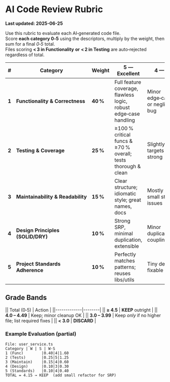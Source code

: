
# AI Code Review Rubric

**Last updated: 2025-06-25**

Use this rubric to evaluate each AI‑generated code file.  
Score **each category 0‑5** using the descriptors, multiply by the weight, then sum for a final _0‑5_ total.  
Files scoring **< 3 in Functionality** **or** **< 2 in Testing** are auto‑rejected regardless of total.

| # | Category | Weight | 5 — Excellent | 4 — Good | 3 — Adequate | 2 — Poor | 1 — Deficient | 0 — Nil/Fail |
|---|----------|--------|---------------|----------|--------------|----------|---------------|--------------|
| **1** | **Functionality & Correctness** | **40 %** | Full feature coverage, flawless logic, robust edge‑case handling | Minor edge‑case gaps or negligible bug | Meets core reqs; some edge cases TBD | Fails req or notable bug | Major features missing | Won’t build/run |
| **2** | **Testing & Coverage** | **25 %** | ≥100 % critical funcs & ≥70 % overall; tests thorough & clean | Slightly < targets but still strong | Tests exist & pass; limited depth | Few tests; superficial cov. | Barely any tests | No tests |
| **3** | **Maintainability & Readability** | **15 %** | Clear structure; idiomatic style; great names, docs | Mostly clean; small style issues | Readable; some clutter/docs gaps | Hard to follow; big funcs | Spaghetti; unreadable | Unmaintainable |
| **4** | **Design Principles (SOLID/DRY)** | **10 %** | Strong SRP, minimal duplication, extensible | Minor duplication/tight coupling | Mostly OK; some smells | Noticeable duplication/rigid | Repeated violations | No discernible design |
| **5** | **Project Standards Adherence** | **10 %** | Perfectly matches patterns; reuses libs/utils | Tiny deviations fixable by lint | Acceptable; several inconsistencies | Ignores many conventions | Contradicts core conventions | Breaks build/lints |

## Grade Bands

|| Total (0‑5) | Action |
||-------------|--------|
|| **≥ 4.5** | **KEEP** outright |
|| **4.0 – 4.49** | Keep; minor cleanup OK |
|| **3.0 – 3.99** | Keep *only* if no higher file; list required fixes |
|| **< 3.0** | **DISCARD** |

### Example Evaluation (partial)

```text
File: user_service.ts
Category | W | S | W·S
1 (Func)        |0.40|4|1.60
2 (Tests)       |0.25|5|1.25
3 (Maintain)    |0.15|4|0.60
4 (Design)      |0.10|3|0.30
5 (Standards)   |0.10|4|0.40
TOTAL = 4.15 → KEEP  (add small refactor for SRP)
```

